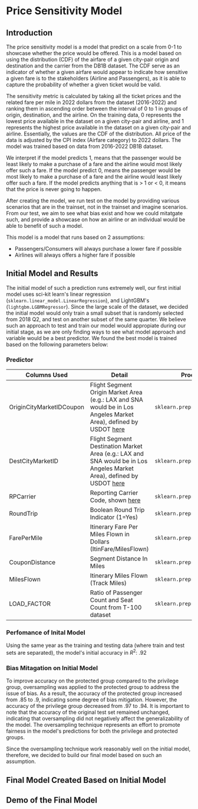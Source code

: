 # Price Sensitivity Model

## Introduction
The price sensitivity model is a model that predict on a scale from 0-1 to showcase whether the price would be offered. This is a model based on using the distribution (CDF) of the airfare of a given city-pair origin and destination and the carrier from the DB1B dataset. The CDF serve as an indicator of whether a given airfare would appear to indicate how sensitive a given fare is to the stakeholders (Airline and Passengers), as it is able to capture the probability of whether a given ticket would be valid.

The sensitivity metric is calculated by taking all the ticket prices and the related fare per mile in 2022 dollars from the dataset (2016-2022) and ranking them in ascending order between the interval of 0 to 1 in groups of origin, destination, and the airline. On the training data, 0 represents the lowest price available in the dataset on a given city-pair and airline, and 1 represents the highest price available in the dataset on a given city-pair and airline. Essentially, the values are the CDF of the distribution. All price of the data is adjusted by the CPI index (Airfare category) to 2022 dollars. The model was trained based on data from 2016-2022 DB1B dataset.

We interpret if the model predicts 1, means that the passenger would be least likely to make a purchase of a fare and the airline would most likely offer such a fare. If the model predict 0, means the passenger would be most likely to make a purchase of a fare and the airline would least likely offer such a fare. If the model predicts anything that is > 1 or < 0, it means that the price is never going to happen.

After creating the model, we run test on the model by providing various scenarios that are in the trainset, not in the trainset and imagine scenarios. From our test, we aim to see what bias exist and how we could mitatgate such, and provide a showcase on how an airline or an individual would be able to benefit of such a model.

This model is a model that runs based on 2 assumptions:
- Passengers/Consumers will always purchase a lower fare if possible
- Airlines will always offers a higher fare if possible

## Initial Model and Results
The initial model of such a prediction runs extremely well, our first initial model uses sci-kit learn's linear regression (`sklearn.linear_model.LinearRegression`), and LightGBM's (`lightgbm.LGBMRegressor`). Since the large scale of the dataset, we decided the initial model would only train a small subset that is randomly selected from 2018 Q2, and test on another subset of the same quarter. We believe such an approach to test and train our model would appropiate during our initial stage, as we are only finding ways to see what model approach and variable would be a best predictor. We found the best model is trained based on the following parameters below:
### Predictor

|Columns Used|Detail|Processing Method|
|---|---|---|
|OriginCityMarketIDCoupon|Flight Segment Origin Market Area (e.g.: LAX and SNA would be in Los Angeles Market Area), defined by USDOT [here](https://www.transtats.bts.gov/FieldInfo.asp?Svryq_Qr5p=b4vtv0%FDNv42146%FP%FDPv6B%FDZn4xr6%FDVQ.%FDPv6B%FDZn4xr6%FDVQ%FDv5%FDn0%FDvqr06vsvpn6v10%FD07zor4%FDn55vt0rq%FDoB%FDhf%FDQbg%FD61%FDvqr06vsB%FDn%FDpv6B%FDzn4xr6.%FD%FDh5r%FD6uv5%FDsvryq%FD61%FDp1051yvqn6r%FDnv421465%FD5r48v0t%FD6ur%FD5nzr%FDpv6B%FDzn4xr6.&Svryq_gB2r=a7z&Y11x72_gnoyr=Y_PVgl_ZNeXRg_VQ&gnoyr_VQ=FLM&flf_gnoyr_anzr=g_QOEO_Pbhcba&fB5_Svryq_anzr=beVTVa_PVgl_ZNeXRg_VQ)|`sklearn.preprocessing.OneHotEncoder`|
|DestCityMarketID|Flight Segment Destination Market Area (e.g.: LAX and SNA would be in Los Angeles Market Area), defined by USDOT [here](https://www.transtats.bts.gov/FieldInfo.asp?Svryq_Qr5p=b4vtv0%FDNv42146%FP%FDPv6B%FDZn4xr6%FDVQ.%FDPv6B%FDZn4xr6%FDVQ%FDv5%FDn0%FDvqr06vsvpn6v10%FD07zor4%FDn55vt0rq%FDoB%FDhf%FDQbg%FD61%FDvqr06vsB%FDn%FDpv6B%FDzn4xr6.%FD%FDh5r%FD6uv5%FDsvryq%FD61%FDp1051yvqn6r%FDnv421465%FD5r48v0t%FD6ur%FD5nzr%FDpv6B%FDzn4xr6.&Svryq_gB2r=a7z&Y11x72_gnoyr=Y_PVgl_ZNeXRg_VQ&gnoyr_VQ=FLM&flf_gnoyr_anzr=g_QOEO_Pbhcba&fB5_Svryq_anzr=beVTVa_PVgl_ZNeXRg_VQ)|`sklearn.preprocessing.OneHotEncoder`|
|RPCarrier|Reporting Carrier Code, shown [here](https://www.transtats.bts.gov/FieldInfo.asp?Svryq_Qr5p=er2146v0t%FDPn44vr4%FDP1qr&Svryq_gB2r=Pun4&Y11x72_gnoyr=Y_PNeeVRef&gnoyr_VQ=FLM&flf_gnoyr_anzr=g_QOEO_Pbhcba&fB5_Svryq_anzr=eRcbegVaT_PNeeVRe)|`sklearn.preprocessing.OneHotEncoder`|
|RoundTrip|Boolean Round Trip Indicator (1=Yes)|`sklearn.preprocessing.OneHotEncoder`|
|FarePerMile|Itinerary Fare Per Miles Flown in Dollars (ItinFare/MilesFlown)|`sklearn.preprocessing.StandardScaler`|
|CouponDistance|Segment Distance In Miles|`sklearn.preprocessing.StandardScaler`|
|MilesFlown|Itinerary Miles Flown (Track Miles)|`sklearn.preprocessing.StandardScaler`|
|LOAD_FACTOR|Ratio of Passenger Count and Seat Count from T-100 dataset|`sklearn.preprocessing.StandardScaler`|

### Perfomance of Inital Model
Using the same year as the training and testing data (where train and test sets are separated), the model's initial accuracy in $R^2$: .92

### Bias Mitagation on Initial Model
To improve accuracy on the protected group compared to the privilege group, oversampling was applied to the protected group to address the issue of bias. As a result, the accuracy of the protected group increased from .85 to .9, indicating some degree of bias mitigation. However, the accuracy of the privilege group decreased from .97 to .94. It is important to note that the accuracy of the original test set remained unchanged, indicating that oversampling did not negatively affect the generalizability of the model. The oversampling technique represents an effort to promote fairness in the model's predictions for both the privilege and protected groups. 

Since the oversampling technique work reasonably well on the initial model, therefore, we decided to build our final model based on such an assumption.
## Final Model Created Based on Initial Model 

## Demo of the Final Model
